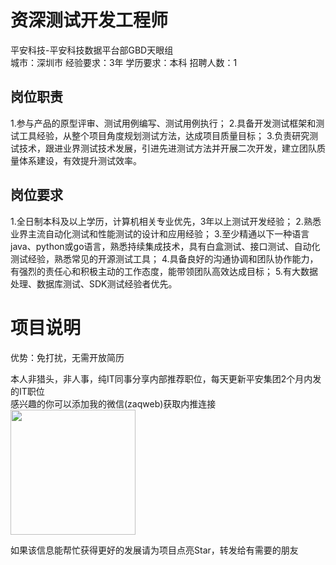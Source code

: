 # 资深测试开发工程师
平安科技-平安科技数据平台部GBD天眼组  
城市：深圳市 经验要求：3年 学历要求：本科  招聘人数：1

## 岗位职责
1.参与产品的原型评审、测试用例编写、测试用例执行；
 2.具备开发测试框架和测试工具经验，从整个项目角度规划测试方法，达成项目质量目标；
 3.负责研究测试技术，跟进业界测试技术发展，引进先进测试方法并开展二次开发，建立团队质量体系建设，有效提升测试效率。

## 岗位要求
1.全日制本科及以上学历，计算机相关专业优先，3年以上测试开发经验；
 2.熟悉业界主流自动化测试和性能测试的设计和应用经验；
 3.至少精通以下一种语言java、python或go语言，熟悉持续集成技术，具有白盒测试、接口测试、自动化测试经验，熟悉常见的开源测试工具；
 4.具备良好的沟通协调和团队协作能力，有强烈的责任心和积极主动的工作态度，能带领团队高效达成目标；
 5.有大数据处理、数据库测试、SDK测试经验者优先。

# 项目说明

优势：免打扰，无需开放简历

本人非猎头，非人事，纯IT同事分享内部推荐职位，每天更新平安集团2个月内发的IT职位  
感兴趣的你可以添加我的微信(zaqweb)获取内推连接  
<img src="https://github.com/zaqweb/PA-IT-JOBS/blob/master/WechatICode.jpeg"  height="200" width="200">

如果该信息能帮忙获得更好的发展请为项目点亮Star，转发给有需要的朋友





